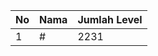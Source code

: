 | No | Nama            | Jumlah Level |
|----|-----------------|--------------|
| 1  | #    |    2231        |
